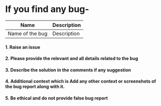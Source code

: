 # If you find any bug-

|Name           | Description   |
| ------------- | ------------- |
|Name of the bug| Description   |


#### 1. Raise an issue
#### 2. Please provide the relevant and all details related to the bug
#### 3. Describe the solution in the comments if any suggestion
#### 4. Additional context which is Add any other context or screenshots of the bug report along with it.
#### 5. Be ethical and do not provide false bug report 
